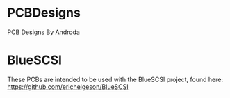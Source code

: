 # PCBDesigns
 PCB Designs By Androda


# BlueSCSI
 These PCBs are intended to be used with the BlueSCSI project, found here: https://github.com/erichelgeson/BlueSCSI
 